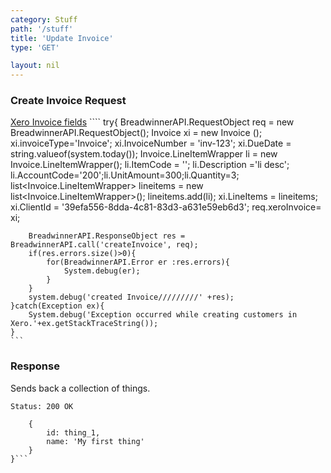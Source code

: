 ```yaml
---
category: Stuff
path: '/stuff'
title: 'Update Invoice'
type: 'GET'

layout: nil
---
```


### Create Invoice Request
[Xero Invoice  fields](https://developer.xero.com/documentation/api/invoices)
	````
	try{
		BreadwinnerAPI.RequestObject req = new  BreadwinnerAPI.RequestObject();	
		Invoice xi = new Invoice ();
		xi.invoiceType='Invoice'; 
		xi.InvoiceNumber = 'inv-123';
		xi.DueDate = string.valueof(system.today());
		Invoice.LineItemWrapper li = new Invoice.LineItemWrapper();
		li.ItemCode = ''; li.Description ='li desc'; li.AccountCode='200';li.UnitAmount=300;li.Quantity=3;
		list<Invoice.LineItemWrapper> lineitems = new list<Invoice.LineItemWrapper>();
		lineitems.add(li);
		xi.LineItems = lineitems;
		xi.ClientId = '39efa556-8dda-4c81-83d3-a631e59eb6d3';
		req.xeroInvoice= xi;

		BreadwinnerAPI.ResponseObject res =  BreadwinnerAPI.call('createInvoice', req);
		if(res.errors.size()>0){
			for(BreadwinnerAPI.Error er :res.errors){
				System.debug(er); 
			}
		}
		system.debug('created Invoice/////////' +res);
	}catch(Exception ex){
		System.debug('Exception occurred while creating customers in Xero.'+ex.getStackTraceString());
	}
	```



### Response

Sends back a collection of things.

```Status: 200 OK```
```{
    {
        id: thing_1,
        name: 'My first thing'
    }
}```

